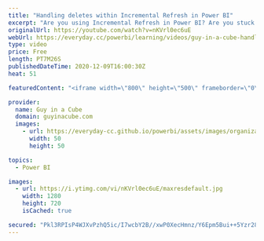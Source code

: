 ```yaml
---
title: "Handling deletes within Incremental Refresh in Power BI"
excerpt: "Are you using Incremental Refresh in Power BI? Are you stuck with how to handle deletes? Patrick has a great technique you can use to not only handle deletes, but also more easily handle updates with your partitions.  Download sample: https://guyinacu.be/handledeletessample  📢 Become a member: https://guyinacu.be/membership"
originalUrl: https://youtube.com/watch?v=nKVrl0ec6uE
webUrl: https://everyday.cc/powerbi/learning/videos/guy-in-a-cube-handling-deletes-within-incremental-refresh-in-power-bi/
type: video
price: Free
length: PT7M26S
publishedDateTime: 2020-12-09T16:00:30Z
heat: 51

featuredContent: "<iframe width=\"800\" height=\"500\" frameborder=\"0\" src=\"https://www.youtube.com/embed/nKVrl0ec6uE\" allow=\"accelerometer; autoplay; encrypted-media; gyroscope; picture-in-picture\" allowfullscreen></iframe>"

provider:
  name: Guy in a Cube
  domain: guyinacube.com
  images:
    - url: https://everyday-cc.github.io/powerbi/assets/images/organizations/guyinacube.com-50x50.jpg
      width: 50
      height: 50

topics:
  - Power BI

images:
  - url: https://i.ytimg.com/vi/nKVrl0ec6uE/maxresdefault.jpg
    width: 1280
    height: 720
    isCached: true

secured: "Pkl3RPIsP4WJXvPzhQ5ic/I7wcbY2B//xwP0XecHmnz/Y6Epm5Bui++5Yzr28r9e+2WGR4joPyocqDvr1Q/vFgZu/DoaOVGUDXw0kZmsLLJq2ucacYQ23uwhf2AZNG9lGPffz9AR8cXsJYt19QvIHBPnOM6uoifwNxdcEmI0WdMblZkP38/V0gHpskBrRIXxt1pcW3HhwpcdpsnPNIjDpeb+JhDtbFEjbKzCpZ+NzZN1LeKO1knJLzzP1pNWT/9v5qBKjJIVyJbBXVguQpvS7Z9WmUadsmLlP4kD5lK2vUh1sqgzoRFnt2sBRQ0IMsNCbWep1jphGJllCpgpenEpvg82UVFkv8dqKA2Jk78q/6F3Qvr/0xh3LbiNtybaNqUbKVD6b36jSUN1c9bKGlyhyeqWOfqOJEevZ437aswVs3g=;0Zn/yaG02HO6WQfdqcna1g=="
---
```


